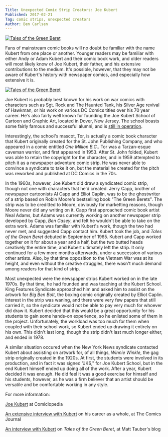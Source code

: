```yaml
---
Title: Unexpected Comic Strip Creators: Joe Kubert
Published: 2017-02-21
Tag: comic strips, unexpected creators
Author: Ben Carlsen
---
```


[![Tales of the Green Beret](http://blog.arkholt.com/media/2017/green-beret-title.jpg)](http://blog.arkholt.com/media/2017/green-beret-title.jpg)

Fans of mainstream comic books will no doubt be familiar with the name Kubert from one place or another. Younger readers may be familiar with either Andy or Adam Kubert and their comic book work, and older readers will most likely know of Joe Kubert, their father, and his extensive contributions to the medium. It's possible, however, that they may not be aware of Kubert's history with newspaper comics, and especially how extensive it is.

[![Tales of the Green Beret](http://blog.arkholt.com/media/2017/green-beret.jpg)](http://blog.arkholt.com/media/2017/green-beret.jpg)

Joe Kubert is probably best known for his work on war comics with characters such as Sgt. Rock and The Haunted Tank, his Silver Age revival of Hawkman, or his work on various DC Comics titles over his 70 year career. He's also fairly well known for founding the Joe Kubert School of Cartoon and Graphic Art, located in Dover, New Jersey. The school boasts some fairly famous and successful alumni, and is [still in operation](http://kubertschool.edu/index.html).

Interestingly, the school's mascot, Tor, is actually a comic book character that Kubert originally created for the St. John Publishing Company, and who appeared in a comic entitled *One Million B.C.*. Tor was a Tarzan-esque caveman warrior, and first appeared in 1953. After St. John folded, Kubert was able to retain the copyright for the character, and in 1959 attempted to pitch it as a newspaper adventure comic strip. He was never able to convince a syndicate to take it on, but the material he created for the pitch was reworked and published at DC Comics in the 70s.

In the 1960s, however, Joe Kubert did draw a syndicated comic strip, though not one with characters that he'd created. Jerry Capp, brother of newspaper cartoonists Al Capp and Elliot Caplin, was to be the ghostwriter of a strip based on Robin Moore's bestselling book "The Green Berets". The strip was to be creditted to Moore, obviously for marketting reasons, though Moore never did any writing on it. Capp first approached comic book artist Neal Adams, but Adams was currently working on another newspaper strip developed by Capp, *Ben Casey*, and felt he wouldn't be able to take on the extra work. Adams was familiar with Kubert's work, though the two had never met, and suggested Capp contact him. Kubert took the job, and *Tales of the Green Beret* debuted in September of 1965. Kubert and Capp worked together on it for about a year and a half, but the two butted heads creatively the entire time, and Kubert ultimately left the strip. It only continued for a few more months afterwards, under a succession of various other artists. Also, by that time opposition to the Vietnam War was at its height, and even without the creative struggles, there wasn't much demand among readers for that kind of strip.

Most unexpected were the newspaper strips Kubert worked on in the late 1970s. By that time, he had founded and was teaching at the Kubert School. King Features Syndicate approached him and asked him to assist on the artwork for *Big Ben Bolt*, the boxing comic originally created by Elliot Caplin. Interest in the strip was waning, and there were very few papers that still carried it, so the syndicate would not be able to pay very much for whoever did draw it. Kubert decided that this would be a great opportunity for his students to gain some hands-on experience, so he enlisted some of them in the project. Unfortunately, the workload was too much for them when coupled with their school work, so Kubert ended up drawing it entirely on his own. This didn't last long, though the strip didn't last much longer either, and ended in 1978.

A similar situation occured when the New York News syndicate contacted Kubert about assisting on artwork for, of all things, *Winnie Winkle*, the gag strip originally created in the 1920s. At first, the students were involved in its production, and in fact it was signed "JKS," for Joe Kubert School, but in the end Kubert himself ended up doing all of the work. After a year, Kubert decided it was enough. He did feel it was a good exercise for himself and his students, however, as he was a firm believer that an artist should be versatile and be comfortable working in any style.

For more information:

[Joe Kubert](https://www.lambiek.net/artists/k/kubert.htm) at Comiclopedia

[An extensive interview with Kubert](http://www.tcj.com/the-joe-kubert-interview/) on his career as a whole, at The Comics Journal

[An interview with Kubert](http://matttauber.blogspot.com/2008/03/interview-with-joe-kubert-about-robin.html) on *Tales of the Green Beret*, at Matt Tauber's blog
